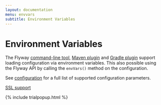 ```yaml
---
layout: documentation
menu: envvars
subtitle: Environment Variables
---
```

# Environment Variables

The Flyway [command-line tool](/documentation/commandline), [Maven plugin](/documentation/maven) and
[Gradle plugin](/documentation/gradle) support loading configuration via environment variables.
This also possible using the Flyway API by calling the `envVars()` method on the configuration.

See [configuration](/documentation/configuration) for a full list of supported configuration parameters.

<p class="next-steps">
    <a class="btn btn-primary" href="/documentation/ssl">SSL support <i class="fa fa-arrow-right"></i></a>
</p>

{% include trialpopup.html %}